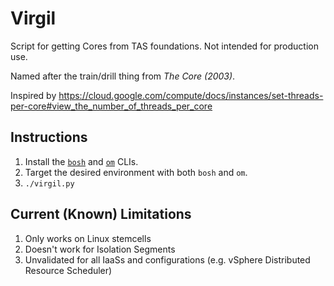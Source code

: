 # Virgil

Script for getting Cores from TAS foundations. Not intended for production use.

Named after the train/drill thing from _The Core (2003)_.

Inspired by https://cloud.google.com/compute/docs/instances/set-threads-per-core#view_the_number_of_threads_per_core

## Instructions

1. Install the [`bosh`](https://bosh.io/docs/cli-v2-install/) and [`om`](https://github.com/pivotal-cf/om) CLIs.
1. Target the desired environment with both `bosh` and `om`.
1. `./virgil.py`

## Current (Known) Limitations

1. Only works on Linux stemcells
1. Doesn't work for Isolation Segments
1. Unvalidated for all IaaSs and configurations (e.g. vSphere Distributed Resource Scheduler)
